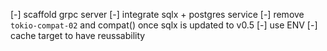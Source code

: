 [-] scaffold grpc server
[-] integrate sqlx + postgres service
[-] remove `tokio-compat-02` and compat() once sqlx is updated to v0.5
[-] use ENV
[-] cache target to have reussability

